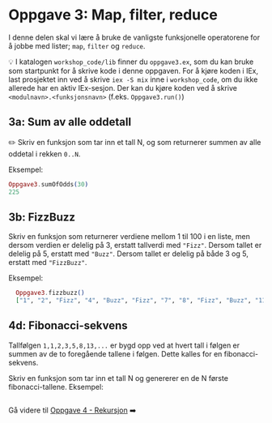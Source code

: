 # Oppgave 3: Map, filter, reduce

I denne delen skal vi lære å bruke de vanligste funksjonelle operatorene for å jobbe med lister; `map`, `filter` og `reduce`. 

:bulb: I katalogen `workshop_code/lib` finner du `oppgave3.ex`, som du kan bruke som startpunkt for å skrive kode i denne oppgaven. For å kjøre koden i IEx, last prosjektet inn ved å skrive `iex -S mix` inne i `workshop_code`, om du ikke allerede har en aktiv IEx-sesjon. Der kan du kjøre koden ved å skrive `<modulnavn>.<funksjonsnavn>` (f.eks. `Oppgave3.run()`)

## 3a: Sum av alle oddetall
:pencil2: Skriv en funksjon som tar inn et tall N, og som returnerer summen av alle oddetal i rekken `0..N`.

Eksempel: 
```elixir
Oppgave3.sumOfOdds(30)
225
```

## 3b: FizzBuzz

Skriv en funksjon som returnerer verdiene mellom 1 til 100 i en liste, men dersom verdien er delelig på 3, erstatt tallverdi med `"Fizz"`. Dersom tallet er delelig på 5, erstatt med `"Buzz"`. Dersom tallet er delelig på både 3 og 5, erstatt med `"FizzBuzz"`. 

Eksempel:
```elixir
  Oppgave3.fizzbuzz()
  ["1", "2", "Fizz", "4", "Buzz", "Fizz", "7", "8", "Fizz", "Buzz", "11", "Fizz", "13", "14", "FizzBuzz"...]
```

## 4d: Fibonacci-sekvens

Tallfølgen `1,1,2,3,5,8,13,...` er bygd opp ved at hvert tall i følgen er summen av de to foregående tallene i følgen. Dette kalles for en fibonacci-sekvens. 

Skriv en funksjon som tar inn et tall N og genererer en de N første fibonacci-tallene. 
Eksempel:

```elixir
```

Gå videre til [Oppgave 4 - Rekursjon](./oppgave4.md) :arrow_right:
